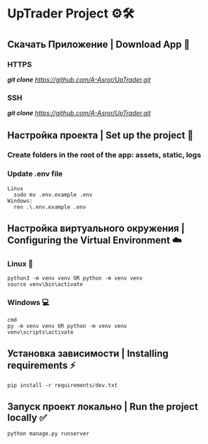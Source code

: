 # UpTrader Project ⚙️🛠️

##  Скачать Приложение | Download App 📖
### **HTTPS**
_**git clone**_ _https://github.com/A-Asror/UpTrader.git_

### **SSH**
_**git clone**_ _https://github.com/A-Asror/UpTrader.git_

##  Настройка проекта | Set up the project 🔨
### **Create folders in the root of the app: assets, static, logs**
### **Update .env file**
```shell
Linux
  sudo mv .env.example .env
Windows:
  ren .\.env.example .env
```

##  Настройка виртуального окружения | Configuring the Virtual Environment ☁️
### **Linux 🐧**
```shell
python3 -m venv venv OR python -m venv venv
source venv\bin\activate
```
### **Windows 💻**
```shell
cmd
py -m venv venv OR python -m venv venv
venv\scripts\activate
```

##  Установка зависимости | Installing requirements ⚡️
```shell
pip install -r requirements/dev.txt
```

##  Запуск проект локально | Run the project locally ✅
``` shell
python manage.py runserver
```
